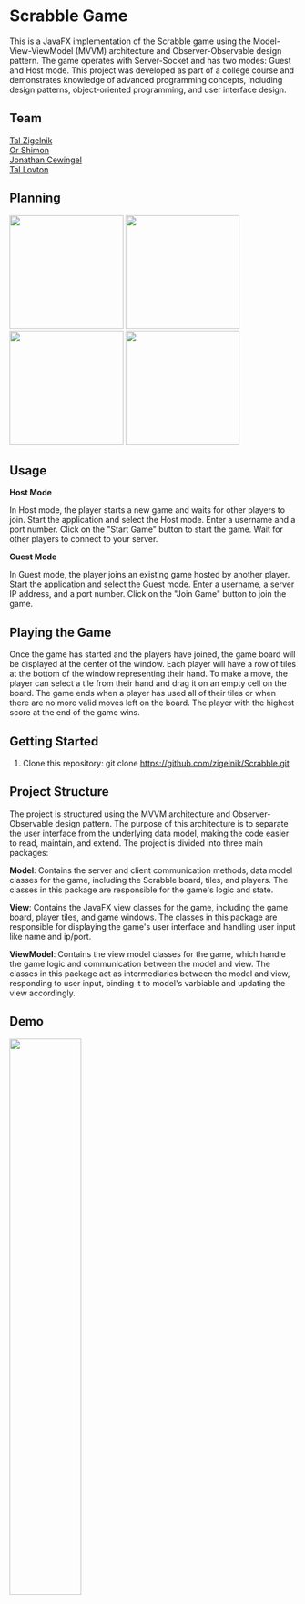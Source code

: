 # Scrabble Game
This is a JavaFX implementation of the Scrabble game using the Model-View-ViewModel (MVVM) architecture and Observer-Observable design pattern. The game operates with Server-Socket and has two modes: Guest and Host mode. This project was developed as part of a college course and demonstrates knowledge of advanced programming concepts, including design patterns, object-oriented programming, and user interface design.

## Team
[Tal Zigelnik](https://github.com/zigelnik)<br />
[Or Shimon](https://github.com/Orshimon810)<br />
[Jonathan Cewingel](https://github.com/JoniXDrama)<br />
[Tal Lovton](https://github.com/TalLovton)

## Planning
<img src="https://github.com/zigelnik/Scrabble/assets/107995222/ca366541-eabe-4f1b-9beb-acd700e6afbf" width = "200" height = "200">
<img src="https://github.com/zigelnik/Scrabble/assets/107995222/7a2a4c10-74b9-42f4-b714-7dd72b0a7d1d" width = "200" height = "200">
<img src="https://github.com/zigelnik/Scrabble/assets/107995222/3d1b48b9-d3eb-4e8d-9eeb-571f55ce4637" width = "200" height = "200">
<img src="https://github.com/zigelnik/Scrabble/assets/107995222/ecf1b71d-1429-44e8-9063-3e21cbddb26d" width = "200" height = "200">


## Usage

**Host Mode**

In Host mode, the player starts a new game and waits for other players to join.
Start the application and select the Host mode.
Enter a username and a port number.
Click on the "Start Game" button to start the game.
Wait for other players to connect to your server.

**Guest Mode**

In Guest mode, the player joins an existing game hosted by another player.
Start the application and select the Guest mode.
Enter a username, a server IP address, and a port number.
Click on the "Join Game" button to join the game.

## Playing the Game
Once the game has started and the players have joined, the game board will be displayed at the center of the window. Each player will have a row of tiles at the bottom of the window representing their hand.
To make a move, the player can select a tile from their hand and drag it on an empty cell on the board. 
The game ends when a player has used all of their tiles or when there are no more valid moves left on the board. The player with the highest score at the end of the game wins.

## Getting Started
1. Clone this repository: git clone https://github.com/zigelnik/Scrabble.git


## Project Structure
The project is structured using the MVVM architecture and Observer-Observable design pattern. The purpose of this architecture is to separate the user interface from the underlying data model, making the code easier to read, maintain, and extend. The project is divided into three main packages:

**Model**: Contains the server and client communication methods, data model classes for the game, including the Scrabble board, tiles, and players. The classes in this package are responsible for the game's logic and state.

**View**: Contains the JavaFX view classes for the game, including the game board, player tiles, and game windows. The classes in this package are responsible for displaying the game's user interface and handling user input like name and ip/port.

**ViewModel**: Contains the view model classes for the game, which handle the game logic and communication between the model and view. The classes in this package act as intermediaries between the model and view, responding to user input, binding it to model's varbiable and updating the view accordingly.


## Demo
[<img src="https://i.imgur.com/yREfMT3.jpg" width="50%">](https://www.veed.io/embed/ff808dc0-678c-4eec-b493-8de805189fe0)
